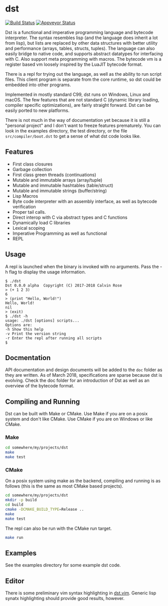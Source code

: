 # dst

[![Build Status](https://travis-ci.org/bakpakin/dst.svg?branch=master)](https://travis-ci.org/bakpakin/dst)
[![Appveyor Status](https://ci.appveyor.com/api/projects/status/32r7s2skrgm9ubva?svg=true)](https://ci.appveyor.com/project/bakpakin/dst)

Dst is a functional and imperative programming language and bytecode interpreter. The syntax
resembles lisp (and the language does inherit a lot from lisp), but lists are replaced
by other data structures with better utility and performance (arrays, tables, structs, tuples).
The language can also easily bridge to native code, and supports abstract datatypes
for interfacing with C. Also support meta programming with macros. 
The bytecode vm is a register based vm loosely inspired by the LuaJIT bytecode format. 

There is a repl for trying out the language, as well as the ability
to run script files. This client program is separate from the core runtime, so
dst could be embedded into other programs.

Implemented in mostly standard C99, dst runs on Windows, Linux and macOS.
The few features that are not standard C (dynamic library loading, compiler specific optimizations),
are fairly straight forward. Dst can be easily ported to new platforms.

There is not much in the way of documentation yet because it is still a "personal project" and
I don't want to freeze features prematurely. You can look in the examples directory, the test directory,
or the file `src/compiler/boot.dst` to get a sense of what dst code looks like.

## Features

* First class closures
* Garbage collection
* First class green threads (continuations)
* Mutable and immutable arrays (array/tuple)
* Mutable and immutable hashtables (table/struct)
* Mutable and immutable strings (buffer/string)
* Lisp Macros
* Byte code interpreter with an assembly interface, as well as bytecode verification
* Proper tail calls.
* Direct interop with C via abstract types and C functions
* Dynamically load C libraries
* Lexical scoping
* Imperative Programming as well as functional
* REPL

## Usage

A repl is launched when the binary is invoked with no arguments. Pass the -h flag
to display the usage information.

```
$ ./dst
Dst 0.0.0 alpha  Copyright (C) 2017-2018 Calvin Rose
> (+ 1 2 3)
6
> (print "Hello, World!")
Hello, World!
nil
> (exit)
$ ./dst -h
usage: ./dst [options] scripts...
Options are:
-h Show this help
-v Print the version string
-r Enter the repl after running all scripts
$
```

## Docmentation

API documentation and design documents will be added to the `doc` folder as they are written.
As of March 2018, specifications are sparse because dst is evolving. Check the doc folder for
an introduction of Dst as well as an overview of the bytecode format.

## Compiling and Running

Dst can be built with Make or CMake.
Use Make if you are on a posix system and don't like CMake.
Use CMake if you are on Windows or like CMake.

### Make

```sh
cd somewhere/my/projects/dst
make
make test
```

### CMake

On a posix system using make as the backend, compiling and running is as follows (this is the same as 
most CMake based projects).

```sh
cd somewhere/my/projects/dst
mkdir -p build
cd build
cmake -DCMAKE_BUILD_TYPE=Release ..
make
make test
```

The repl can also be run with the CMake run target.
```sh
make run
```

## Examples

See the examples directory for some example dst code.

## Editor

There is some preliminary vim syntax highlighting in [dst.vim](https://github.com/bakpakin/dst.vim).
Generic lisp synatx highlighting should provide good results, however.
